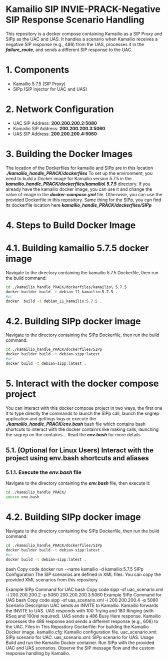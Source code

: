 # Kamailio SIP INVIE-PRACK-Negative SIP Response Scenario Handling
This repository is a docker compose containing Kamailio as a SIP Proxy and SIPp as the UAC and UAS. It handles a scenario when Kamailio receives a negative SIP response (e.g., 486) from the UAS, processes it in the ***failure_route***, and sends a different SIP response to the UAC.

# 1. Components
- Kamailio 5.7.5 (SIP Proxy)
- SIPp (SIP injector for UAC and UAS)

# 2. Network Configuration
- UAC SIP Address: **200.200.200.2:5080**
- Kamailio SIP Address: **200.200.200.3:5060**
- UAS SIP Address: **200.200.200.4:5060**
  
# 3. Building the Docker Images
The location of the Dockerfiles for kamailio and SIPp are in this location ***./kamailio_handle_PRACK/dockerfiles***
To set up the environment, you need to build a Docker image for Kamailio version 5.7.5 in the ***kamailio_handle_PRACK/dockerfiles/kamailio\ 5.7.5*** directory.
If you already have the kamailio docker image, you can use it and change the value of image in the ***docker-compose.yml*** file. Otherwise, you can use the provided Dockerfile in this repository. Same thing for the SIPp, you can find its dockerfile location here ***kamailio_handle_PRACK/dockerfiles/SIPp***

# 4. Steps to Build Docker Image
# 4.1. Building kamailio 5.7.5 docker image
Navigate to the directory containing the kamailio 5.7.5 Dockerfile, then run the build command:
```bash
cd ./kamailio_handle_PRACK/dockerfiles/kamailio\ 5.7.5
docker builder build -t debian_11_kamailio:5.7.5 .
#or
docker  build -t debian_11_kamailio:5.7.5 .
```

# 4.2. Building SIPp docker image
Navigate to the directory containing the SIPp Dockerfile, then run the build command:
```bash
cd ./kamailio_handle_PRACK/dockerfiles/SIPp
docker builder build -t debian-sipp:latest .
#or
docker build -t debian-sipp:latest .
```

# 5. Interact with the docker compose project
You can interact with this docker compose project in two ways, the first one it to type directly the commands to launch the SIPp call, launch the sngrep application and gettings logs or execute the ***./kamailio_handle_PRACK/env.bash*** bash file which contains bash shortcuts to interact with the docker containrs like making calls, launching the sngrep on the containrs... Read the ***env.bash*** for more details
## 5.1. (Optional for Linux Users) Interact with the project using env.bash shortcuts and aliases
### 5.1.1. Execute the *env.bash* file
Navigate to the directory containing the ***env.bash*** file, then execute it:
```bash
cd ./kamailio_handle_PRACK/
source env.bash
```

# 4.2. Building SIPp docker image
Navigate to the directory containing the SIPp Dockerfile, then run the build command:
```bash
cd ./kamailio_handle_PRACK/dockerfiles/SIPp
docker builder build -t debian-sipp:latest .
#or
docker build -t debian-sipp:latest .
```



bash
Copy code
docker run --name kamailio -d kamailio:5.7.5
SIPp Configuration
The SIP scenarios are defined in XML files. You can copy the provided XML scenarios from this repository.

Example SIPp Command for UAC
bash
Copy code
sipp -sf uac_scenario.xml -i 200.200.200.2 -p 5060 200.200.200.3:5060
Example SIPp Command for UAS
bash
Copy code
sipp -sf uas_scenario.xml -i 200.200.200.4 -p 5060
Scenario Description
UAC sends an INVITE to Kamailio.
Kamailio forwards the INVITE to UAS.
UAS responds with 100 Trying and 180 Ringing (with RSeq and 100rel required).
UAS sends a 486 Busy Here response.
Kamailio processes the 486 response and sends a different response (e.g., 606) to the UAC.
Files in This Repository
Dockerfile: For building the Kamailio Docker image.
kamailio.cfg: Kamailio configuration file.
uac_scenario.xml: SIPp scenario for UAC.
uas_scenario.xml: SIPp scenario for UAS.
Usage
Build and run the Kamailio Docker container.
Run SIPp with the provided UAC and UAS scenarios.
Observe the SIP message flow and the custom response handling by Kamailio.
